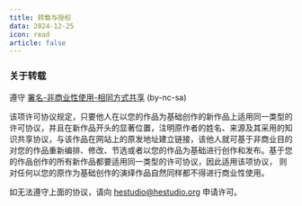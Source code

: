 ```yaml
---
title: 转载与授权
data: 2024-12-25
icon: read
article: false
---
```


### 关于转载
遵守 [署名-非商业性使用-相同方式共享](https://creativecommons.org/licenses/by-nc-sa/4.0/) (by-nc-sa)

该项许可协议规定，只要他人在以您的作品为基础创作的新作品上适用同一类型的许可协议，并且在新作品开头的显著位置，注明原作者的姓名、来源及其采用的知识共享协议，与该作品在网站上的原发地址建立链接，该他人就可基于非商业目的对您的作品重新编排、修改、节选或者以您的作品为基础进行创作和发布。基于您的作品创作的所有新作品都要适用同一类型的许可协议，因此适用该项协议， 则对任何以您的原作为基础创作的演绎作品自然同样都不得进行商业性使用。

如无法遵守上面的协议，请向 hestudio@hestudio.org 申请许可。
